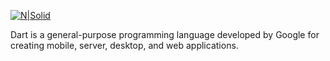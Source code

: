[![N|Solid](https://miro.medium.com/1*Q-nb6ZkYROMLvmNCVxvC-A.png)](https://medium.com/@mamani-xyz)

Dart is a general-purpose programming language developed by Google for creating mobile, server, desktop, and web applications.
